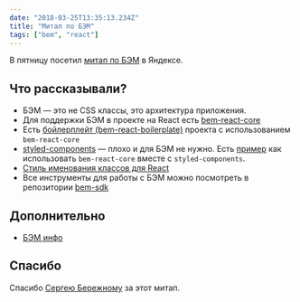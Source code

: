 ```yaml
---
date: "2018-03-25T13:35:13.234Z"
title: "Митап по БЭМ"
tags: ["bem", "react"]
---
```


В пятницу посетил [митап по БЭМ](https://ru.bem.info/forum/1492/) в Яндексе.

## Что рассказывали?

* БЭМ — это не CSS классы, это архитектура приложения. 
* Для поддержки БЭМ в проекте на React есть [bem-react-core](https://github.com/bem/bem-react-core)
* Есть [бойлерплейт (bem-react-boilerplate)](https://github.com/bem/bem-react-boilerplate) проекта с использованием `bem-react-core`
* [styled-components](https://www.styled-components.com/) — плохо и для БЭМ не нужно. Есть [пример](https://github.com/bem/bem-react-core/tree/master/examples/styled-components) как использовать `bem-react-core` вместе с `styled-components`.
* [Стиль именования классов для React](https://ru.bem.info/methodology/naming-convention/#%D0%A1%D1%82%D0%B8%D0%BB%D1%8C-react)
* Все инструменты для работы с БЭМ можно посмотреть в репозитории [bem-sdk](https://github.com/bem/bem-sdk)

## Дополнительно

* [БЭМ инфо](https://ru.bem.info/)

## Спасибо 

Спасибо [Сергею Бережному](https://twitter.com/veged) за этот митап.
